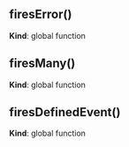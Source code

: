 ## firesError()
**Kind**: global function


## firesMany()
**Kind**: global function


## firesDefinedEvent()
**Kind**: global function


